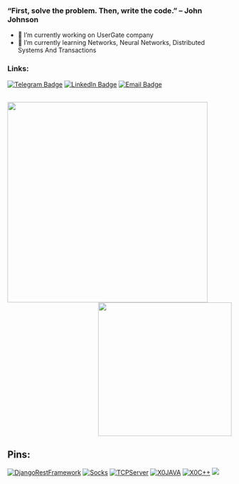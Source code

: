 ### “First, solve the problem. Then, write the code.” – John Johnson

- 🔭 I’m currently working on UserGate company
- 🌱 I’m currently learning Networks, Neural Networks, Distributed Systems And Transactions

### Links:

[![Telegram Badge](https://img.shields.io/badge/-Telegram-0088cc?style=for-the-badge&logo=appveyor&logo=Telegram&logoColor=white&color=blue)](https://t.me/ilyak11)
[![LinkedIn Badge](https://img.shields.io/badge/-Linked%20In-9cf?style=for-the-badge)](https://www.linkedin.com/in/%D0%B8%D0%BB%D1%8C%D1%8F-%D0%BA%D0%BE%D0%BB%D0%B5%D1%81%D0%BD%D0%B8%D0%BA%D0%BE%D0%B2-325808235/)
[![Email Badge](https://img.shields.io/badge/-Email-0088cc?style=for-the-badge&logo=appveyor&logo=Gmail&logoColor=white&color=yellow)](mailto:kolesnikov.ilya.212000@gmail.com)

<br>

<a href="https://github.com/anuraghazra/github-readme-stats">
  <img align="left" width="450" src="https://github-readme-stats.vercel.app/api?username=ikolesnikov1&show_icons=true&theme=tokyonight&cache_seconds=1800" />
</a>

<a href="https://github.com/anuraghazra/github-readme-stats">
  <img align="right" width="300" src="https://github-readme-stats.vercel.app/api/top-langs/?username=ikolesnikov1&show_icons=true&theme=cobalt&layout=compact" />
</a>

<br clear="all" />
   
## Pins:

[![DjangoRestFramework](https://github-readme-stats.vercel.app/api/pin/?username=ikolesnikov1&repo=database_project&theme=gotham&cache_seconds=2000)](https://github.com/ikolesnikov1/database_project)
[![Socks](https://github-readme-stats.vercel.app/api/pin/?username=ikolesnikov1&repo=SOCKS-proxy&theme=gotham&cache_seconds=2000)](https://github.com/ikolesnikov1/SOCKS-proxy)
[![TCPServer](https://github-readme-stats.vercel.app/api/pin/?username=ikolesnikov1&repo=SimpleTCPServerJava&theme=gotham&cache_seconds=2000)](https://github.com/ikolesnikov1/SimpleTCPServerJava)
[![X0JAVA](https://github-readme-stats.vercel.app/api/pin/?username=ikolesnikov1&repo=Java_Lab3_SImple_XOGame&theme=gotham&cache_seconds=2001)](https://github.com/ikolesnikov1/Java_Lab3_SImple_XOGame)
[![X0C++](https://github-readme-stats.vercel.app/api/pin/?username=ikolesnikov1&repo=lab3_SimpleX0Game&theme=gotham&cache_seconds=2000)](https://github.com/ikolesnikov1/lab3_SimpleX0Game)
[![](https://github-readme-stats.vercel.app/api/pin/?username=ikolesnikov1&repo=lab2_StackCalculator&theme=gotham&cache_seconds=2000)](https://github.com/ikolesnikov1/lab2_StackCalculator)
